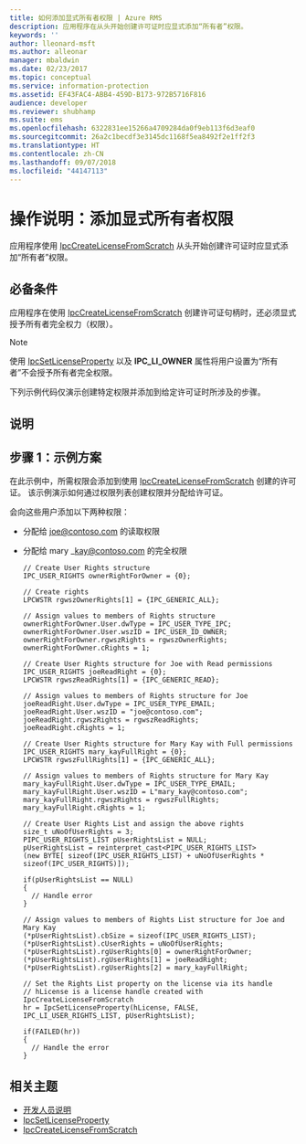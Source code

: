 ```yaml
---
title: 如何添加显式所有者权限 | Azure RMS
description: 应用程序在从头开始创建许可证时应显式添加“所有者”权限。
keywords: ''
author: lleonard-msft
ms.author: alleonar
manager: mbaldwin
ms.date: 02/23/2017
ms.topic: conceptual
ms.service: information-protection
ms.assetid: EF43FAC4-ABB4-459D-B173-972B5716F816
audience: developer
ms.reviewer: shubhamp
ms.suite: ems
ms.openlocfilehash: 6322831ee15266a4709284da0f9eb113f6d3eaf0
ms.sourcegitcommit: 26a2c1becdf3e3145dc1168f5ea8492f2e1ff2f3
ms.translationtype: HT
ms.contentlocale: zh-CN
ms.lasthandoff: 09/07/2018
ms.locfileid: "44147113"
---
```

# <a name="how-to-add-explicit-owner-rights"></a>操作说明：添加显式所有者权限

应用程序使用 [IpcCreateLicenseFromScratch](https://msdn.microsoft.com/library/hh535256.aspx) 从头开始创建许可证时应显式添加“所有者”权限。

## <a name="prerequisites"></a>必备条件

应用程序在使用 [IpcCreateLicenseFromScratch](https://msdn.microsoft.com/library/hh535256.aspx) 创建许可证句柄时，还必须显式授予所有者完全权力（权限）。

>[!NOTE] 
> 使用 [IpcSetLicenseProperty](https://msdn.microsoft.com/library/hh535271.aspx) 以及 **IPC\_LI\_OWNER** 属性将用户设置为“所有者”不会授予所有者完全权限。

下列示例代码仅演示创建特定权限并添加到给定许可证时所涉及的步骤。

## <a name="instructions"></a>说明
 
## <a name="step-1-example-scenario"></a>步骤 1：示例方案

在此示例中，所需权限会添加到使用 [IpcCreateLicenseFromScratch](https://msdn.microsoft.com/library/hh535256.aspx) 创建的许可证。 该示例演示如何通过权限列表创建权限并分配给许可证。

会向这些用户添加以下两种权限：

-   分配给 joe@contoso.com 的读取权限
-   分配给 mary \_kay@contoso.com 的完全权限

        // Create User Rights structure
        IPC_USER_RIGHTS ownerRightForOwner = {0};

        // Create rights
        LPCWSTR rgwszOwnerRights[1] = {IPC_GENERIC_ALL};

        // Assign values to members of Rights structure
        ownerRightForOwner.User.dwType = IPC_USER_TYPE_IPC;
        ownerRightForOwner.User.wszID = IPC_USER_ID_OWNER;
        ownerRightForOwner.rgwszRights = rgwszOwnerRights;
        ownerRightForOwner.cRights = 1;

        // Create User Rights structure for Joe with Read permissions
        IPC_USER_RIGHTS joeReadRight = {0};
        LPCWSTR rgwszReadRights[1] = {IPC_GENERIC_READ};

        // Assign values to members of Rights structure for Joe
        joeReadRight.User.dwType = IPC_USER_TYPE_EMAIL;
        joeReadRight.User.wszID = "joe@contoso.com";
        joeReadRight.rgwszRights = rgwszReadRights;
        joeReadRight.cRights = 1;

        // Create User Rights structure for Mary Kay with Full permissions
        IPC_USER_RIGHTS mary_kayFullRight = {0};
        LPCWSTR rgwszFullRights[1] = {IPC_GENERIC_ALL};

        // Assign values to members of Rights structure for Mary Kay
        mary_kayFullRight.User.dwType = IPC_USER_TYPE_EMAIL;
        mary_kayFullRight.User.wszID = L"mary_kay@contoso.com";
        mary_kayFullRight.rgwszRights = rgwszFullRights;
        mary_kayFullRight.cRights = 1;

        // Create User Rights List and assign the above rights
        size_t uNoOfUserRights = 3;
        PIPC_USER_RIGHTS_LIST pUserRightsList = NULL;
        pUserRightsList = reinterpret_cast<PIPC_USER_RIGHTS_LIST>
        (new BYTE[ sizeof(IPC_USER_RIGHTS_LIST) + uNoOfUserRights * sizeof(IPC_USER_RIGHTS)]);

        if(pUserRightsList == NULL)
        {
          // Handle error
        }

        // Assign values to members of Rights List structure for Joe and Mary Kay
        (*pUserRightsList).cbSize = sizeof(IPC_USER_RIGHTS_LIST);
        (*pUserRightsList).cUserRights = uNoOfUserRights;
        (*pUserRightsList).rgUserRights[0] = ownerRightForOwner;
        (*pUserRightsList).rgUserRights[1] = joeReadRight;
        (*pUserRightsList).rgUserRights[2] = mary_kayFullRight;

        // Set the Rights List property on the license via its handle
        // hLicense is a license handle created with IpcCreateLicenseFromScratch
        hr = IpcSetLicenseProperty(hLicense, FALSE, IPC_LI_USER_RIGHTS_LIST, pUserRightsList);

        if(FAILED(hr))
        {
          // Handle the error
        }



## <a name="related-topics"></a>相关主题

- [开发人员说明](developer-notes.md)
- [IpcSetLicenseProperty](https://msdn.microsoft.com/library/hh535271.aspx)
- [IpcCreateLicenseFromScratch](https://msdn.microsoft.com/library/hh535256.aspx)
